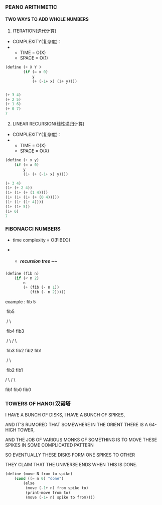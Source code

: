 ### PEANO ARITHMETIC

#### TWO WAYS TO ADD WHOLE NUMBERS

1. ITERATION(迭代计算)

*  COMPLEXITY(复杂度)：
* * TIME = O(X)                    
  * SPACE = O(1) 

```lisp
(define (+ X Y )
        (if (= x 0)
            y
            (+ (-1+ x) (1+ y))))


(+ 3 4)
(+ 2 5)
(+ 1 6)
(+ 0 7)
7
```

2. LINEAR RECURSION(线性递归计算)

*  COMPLEXITY(复杂度)：
* * TIME = O(X)                    
  * SPACE = O(X) 

``` lisp
(define (+ x y)
    (if (= x 0)
        y
        (1+ (+ (-1+ x) y))))

(+ 3 4)
(1+ (+ 2 4))
(1+ (1+ (+ (1 4))))
(1+ (1+ (1+ (+ (0 4)))))
(1+ (1+ (1+ 4))))
(1+ (1+ 5))
(1+ 6)
7
```



### FIBONACCI NUMBERS

* time complexity = O(FIB(X))

* * ##### recursion tree ~~ 

```lisp
(define (fib n)
    (if (< n 2)
        n
        (+ (fib (- n 1))
           (fib (- n 2)))))


```

example : fib 5

​								fib5

​							/          \

​					fib4	            fib3

​		        /           \           /        \

​	        fib3          fib2   fib2        fib1

​		/           \

​    fib2           fib1

   /   \            /       \     

fib1  fib0     fib0     



### TOWERS OF HANOI 汉诺塔

I HAVE A BUNCH OF DISKS, I HAVE A BUNCH OF SPIKES,

AND IT'S RUMORED THAT SOMEWHERE IN THE ORIENT THERE IS A 64-HIGH TOWER,

AND THE JOB OF VARIOUS MONKS OF SOMETHING IS TO MOVE THESE SPIKES IN SOME COMPLICATED PATTERN

 SO EVENTUALLY THESE DISKS FORM ONE SPIKES TO OTHER

THEY CLAIM THAT THE UNIVERSE ENDS WHEN THIS IS DONE.

``` lisp
(define (move N from to spike)
    (cond ((= n 0) "done")
        (else
         (move (-1+ n) from spike to)
         (print-move from to)
         (move (-1+ n) spike to from))))
```























